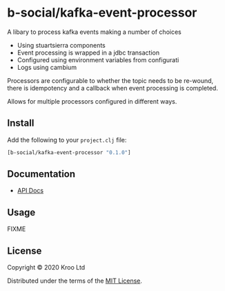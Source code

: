 # b-social/kafka-event-processor

A libary to process kafka events making a number of choices

- Using stuartsierra components
- Event processing is wrapped in a jdbc transaction   
- Configured using environment variables from configurati
- Logs using cambium

Processors are configurable to whether the topic needs to be re-wound, there is idempotency and a callback when event processing is completed.

Allows for multiple processors configured in different ways. 

## Install

Add the following to your `project.clj` file:

```clj
[b-social/kafka-event-processor "0.1.0"]
```

## Documentation

* [API Docs](http://b-social.github.io/kafka-event-processor)

## Usage

FIXME

## License

Copyright © 2020 Kroo Ltd

Distributed under the terms of the 
[MIT License](http://opensource.org/licenses/MIT).
